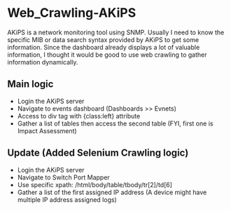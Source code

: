 # Web_Crawling-AKiPS
AKiPS is a network monitoring tool using SNMP. Usually I need to know the specific MIB or data search syntax provided by AKiPS to get some information. Since the dashboard already displays a lot of valuable information, I thought it would be good to use web crawling to gather information dynamically.

## Main logic
  - Login the AKiPS server 
  - Navigate to events dashboard (Dashboards >> Evnets)  
  - Access to div tag with {class:left} attribute  
  - Gather a list of tables then access the second table (FYI, first one is Impact Assessment)  

## Update (Added Selenium Crawling logic)
  - Login the AKiPS server
  - Navigate to Switch Port Mapper
  - Use specific xpath: /html/body/table/tbody/tr[2]/td[6]
  - Gather a list of the first assigned IP address (A device might have multiple IP address assigned logs)
